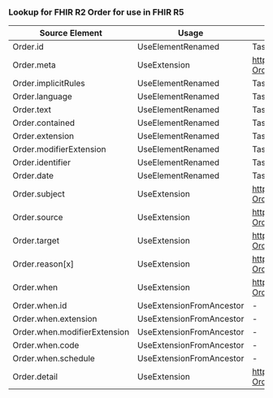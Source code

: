 ### Lookup for FHIR R2 Order for use in FHIR R5

| Source Element | Usage | Target |
| -------------- | ----- | ------ |
| Order.id | UseElementRenamed | Task.id |
| Order.meta | UseExtension | http://hl7.org/fhir/1.0/StructureDefinition/extension-Order.meta |
| Order.implicitRules | UseElementRenamed | Task.implicitRules |
| Order.language | UseElementRenamed | Task.language |
| Order.text | UseElementRenamed | Task.text |
| Order.contained | UseElementRenamed | Task.contained |
| Order.extension | UseElementRenamed | Task.extension |
| Order.modifierExtension | UseElementRenamed | Task.modifierExtension |
| Order.identifier | UseElementRenamed | Task.identifier |
| Order.date | UseElementRenamed | Task.authoredOn |
| Order.subject | UseExtension | http://hl7.org/fhir/1.0/StructureDefinition/extension-Order.subject |
| Order.source | UseExtension | http://hl7.org/fhir/1.0/StructureDefinition/extension-Order.source |
| Order.target | UseExtension | http://hl7.org/fhir/1.0/StructureDefinition/extension-Order.target |
| Order.reason[x] | UseExtension | http://hl7.org/fhir/1.0/StructureDefinition/extension-Order.reason |
| Order.when | UseExtension | http://hl7.org/fhir/1.0/StructureDefinition/extension-Order.when |
| Order.when.id | UseExtensionFromAncestor | - |
| Order.when.extension | UseExtensionFromAncestor | - |
| Order.when.modifierExtension | UseExtensionFromAncestor | - |
| Order.when.code | UseExtensionFromAncestor | - |
| Order.when.schedule | UseExtensionFromAncestor | - |
| Order.detail | UseExtension | http://hl7.org/fhir/1.0/StructureDefinition/extension-Order.detail |

